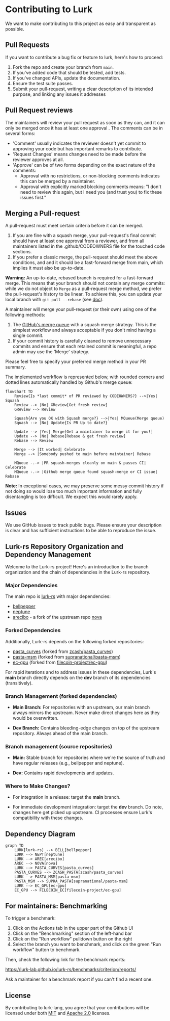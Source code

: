 # Contributing to Lurk

We want to make contributing to this project as easy and transparent as possible.

## Pull Requests
If you want to contribute a bug fix or feature to lurk, here's how to proceed:

1. Fork the repo and create your branch from `main`.
2. If you've added code that should be tested, add tests.
3. If you've changed APIs, update the documentation.
4. Ensure the test suite passes.
5. Submit your pull-request, writing a clear description of its intended purpose, and linking any issues it addresses

## Pull Request reviews

The maintainers will review your pull request as soon as they can, and it can only be merged once it has at least one approval . The comments can be in several forms:

- 'Comment' usually indicates the reviewer doesn't yet commit to approving your code but has important remarks to contribute.
- 'Request Changes' means changes need to be made before the reviewer approves at all.
- 'Approve' can be of two forms depending on the exact nature of the comments:
    -  Approval with no restrictions, or non-blocking comments indicates this can be merged by a maintainer.
    -  Approval with explicitly marked blocking comments means: "I don't need to review this again, but I need you (and trust you) to fix these issues first."

## Merging a Pull-request

A pull-request must meet certain criteria before it can be merged.

1. If you are fine with a squash merge, your pull-request's final commit should have at least one approval from a reviewer, and from all maintainers listed in the .github/CODEOWNERS file for the touched code sections.
2. If you prefer a classic merge, the pull-request should meet the above conditions, and and it should be a fast-forward merge from main, which implies it must also be up-to-date.

**Warning:** An up-to-date, rebased branch is required for a fast-forward merge. This means that your branch should not contain any merge commits: while we do not object to `Merge` as a pull-request merge method, we prefer the pull-request's history to be linear. To achieve this, you can update your local branch with `git pull --rebase` (see [doc](https://www.git-scm.com/docs/git-pull)).

A maintainer will merge your pull-request (or their own) using one of the following methods:
1.  The [GitHub's merge queue](https://github.blog/changelog/2023-02-08-pull-request-merge-queue-public-beta/) with a squash merge strategy. This is the simplest workflow and always acceptable if you don't mind having a single commit.
2.  If your commit history is carefully cleaned to remove unnecessary commits and ensure that each retained commit is meaningful, a repo admin may use the 'Merge' strategy.

Please feel free to specify your preferred merge method in your PR summary.

The implemented workflow is represented below, with rounded corners and dotted lines automatically handled by Github's merge queue:
```mermaid
flowchart TD
    Review{Is *last commit* of PR reviewed by CODEOWNERS?} -->|Yes| Squash
    Review --> |No| GReview[Get fresh review]
    GReview --> Review

    Squash{Are you OK with Squash merge?} -->|Yes| MQueue(Merge queue)
    Squash --> |No| Update{Is PR Up to date?}

    Update --> |Yes| Merge[Get a maintainer to merge it for you!]
    Update --> |No| Rebase[Rebase & get fresh review]
    Rebase --> Review

    Merge --> |It worked| Celebrate
    Merge --> |Somebody pushed to main before maintainer| Rebase

    MQueue -.-> |PR squash-merges cleanly on main & passes CI| Celebrate
    MQueue -.-> |Github merge queue found squash-merge or CI issue| Rebase
```

**Note:** In exceptional cases, we may preserve some messy commit history if not doing so would lose too much important information and fully disentangling is too difficult. We expect this would rarely apply.

## Issues
We use GitHub issues to track public bugs. Please ensure your description is clear and has sufficient instructions to be able to reproduce the issue.

## Lurk-rs Repository Organization and Dependency Management

Welcome to the Lurk-rs project! Here's an introduction to the branch organization and the chain of dependencies in the Lurk-rs repository.

### Major Dependencies

The main repo is [lurk-rs](https://github.com/lurk-lab/lurk-rs) with major dependencies:

- [bellpepper](https://github.com/lurk-lab/bellpepper)
- [neptune](https://github.com/lurk-lab/neptune)
- [arecibo](https://github.com/lurk-lab/arecibo) - a fork of the upstream repo [nova](https://github.com/microsoft/Nova)

### Forked Dependencies

Additionally, Lurk-rs depends on the following forked repositories:

- [pasta_curves](https://github.com/lurk-lab/pasta_curves) (forked from [zcash/pasta_curves](https://github.com/zcash/pasta_curves))
- [pasta-msm](https://github.com/lurk-lab/pasta-msm) (forked from [supranational/pasta-msm](https://github.com/supranational/pasta-msm))
- [ec-gpu](https://github.com/lurk-lab/ec-gpu) (forked from [filecoin-project/ec-gpu](https://github.com/filecoin-project/ec-gpu))

For rapid iterations and to address issues in these dependencies, Lurk's **main** branch directly depends on the **dev** branch of its dependencies (transitively).

### Branch Management (forked dependencies)

- **Main Branch:** For repositories with an upstream, our main branch always mirrors the upstream. Never make direct changes here as they would be overwritten.
  
- **Dev Branch:** Contains bleeding-edge changes on top of the upstream repository. Always ahead of the main branch.

### Branch management (source repositories)

- **Main:** Stable branch for repositories where we're the source of truth and have regular releases (e.g., bellpepper and neptune).
  
- **Dev:** Contains rapid developments and updates.

### Where to Make Changes?
- For integration in a release: target the **main** branch.
  
- For immediate development integration: target the **dev** branch. Do note, changes here get picked up upstream. CI processes ensure Lurk's compatibility with these changes.

## Dependency Diagram

```mermaid
graph TD
    LURK[lurk-rs] --> BELL[bellpepper]
    LURK --> NEPT[neptune]
    LURK --> AREC[arecibo]
    AREC --> NOVA[nova]
    LURK --> PASTA_CURVES[pasta_curves]
    PASTA_CURVES --> ZCASH_PASTA[zcash/pasta_curves]
    LURK --> PASTA_MSM[pasta-msm]
    PASTA_MSM --> SUPRA_PASTA[supranational/pasta-msm]
    LURK --> EC_GPU[ec-gpu]
    EC_GPU --> FILECOIN_EC[filecoin-project/ec-gpu]
```


## For maintainers: Benchmarking

To trigger a benchmark:

1. Click on the Actions tab in the upper part of the Github UI
2. Click on the "Benchmarking" section of the left-hand bar
3. Click on the "Run workflow" pulldown button on the right
4. Select the branch you want to benchmark, and click on the green "Run workflow" button to benchmark.

Then, check the following link for the benchmark reports:

https://lurk-lab.github.io/lurk-rs/benchmarks/criterion/reports/

Ask a maintainer for a benchmark report if you can't find a recent one.

## License
By contributing to lurk-lang, you agree that your contributions will be licensed under both [MIT](https://opensource.org/license/MIT) and [Apache 2.0](http://www.apache.org/licenses/LICENSE-2.0) licenses.
